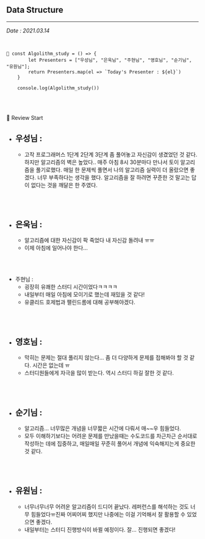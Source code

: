 ## Data Structure

>

---

_Date : 2021.03.14_

<br/>

```
📌 const Algolithm_study = () => {
        let Presenters = ["우성님", "은욱님", "주현님", "영호님", "순기님", "유원님"];
        return Presenters.map(el => `Today's Presenter : ${el}`)
    }

    console.log(Algolithm_study())
```

<br/>
<br/>

🙌 Review Start

- ## 우성님 :
  - 고작 프로그래머스 1단계 2단계 3단계 좀 풀어놓고 자신감이 생겼었던 것 같다. 하지만 알고리즘의 벽은 높았다.. 매주 아침 8시 30분마다 만나서 토이 알고리즘을 풀기로했다. 매일 한 문제씩 풀면서 나의 알고리즘 실력이 더 올랐으면 좋겠다. 너무 부족하다는 생각을 했다. 알고리즘을 잘 하려면 꾸준한 것 말고는 답이 없다는 것을 깨달은 한 주였다.

<br/>
<br/>

- ## 은욱님 :
  - 알고리즘에 대한 자신감이 팍 죽었다 내 자신감 돌려내 ㅠㅠ
  - 이제 아침에 일어나야 한다...

<br/>
<br/>
  
* 주현님 : 
  - 굉장히 유쾌한 스터디 시간이었다ㅋㅋㅋㅋ
  - 내일부터 매일 아침에 모이기로 했는데 재밌을 것 같다!
  - 유클리드 호제법과 팰린드롬에 대해 공부해야겠다.

<br/>
<br/>

- ## 영호님 :
  - 막히는 문제는 절대 풀리지 않는다... 좀 더 다양하게 문제를 접해봐야 할 것 같다. 시간은 없는데 ㅠ
  - 스터디원들에게 자극을 많이 받는다. 역시 스터디 하길 잘한 것 같다.

<br/>
<br/>

- ## 순기님 :
  - 알고리즘... 너무많은 개념을 너무짧은 시간에 다뤄서 매~~우 힘들었다.
  - 모두 이해하기보다는 어려운 문제를 만났을때는 수도코드를 차근차근 순서대로 작성하는 데에 집중하고,
    매일매일 꾸준히 풀어서 개념에 익숙해지는게 중요한 것 같다.

<br/>
<br/>

- ## 유원님 :
  - 너무너무너무 어려운 알고리즘이 드디어 끝났다. 레퍼런스를 해석하는 것도 너무 힘들었다ㅠ진짜 어찌어찌 했지만 나중에는 이걸 기억해서 잘 활용할 수 있었으면 좋겠다.
  - 내일부터는 스터디 진행방식이 바뀔 예정이다. 잘… 진행되면 좋겠다!

